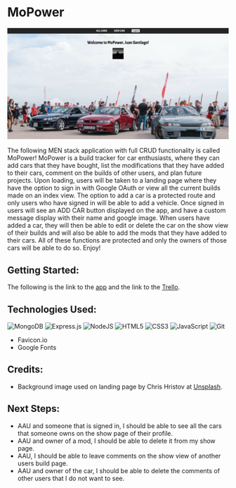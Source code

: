 # MoPower
![This is an image](public/images/screen-shots/MoPower-Landing-Page.png)

The following MEN stack application with full CRUD functionality is called MoPower! MoPower is a build tracker for car enthusiasts, where they can add cars that they have bought, list the modifications that they have added to their cars, comment on the builds of other users, and plan future projects. Upon loading, users will be taken to a landing page where they have the option to sign in with Google OAuth or view all the current builds made on an index view. The option to add a car is a protected route and only users who have signed in will be able to add a vehicle. Once signed in users will see an ADD CAR button displayed on the app, and have a custom message display with their name and google image. When users have added a car, they will then be able to edit or delete the car on the show view of their builds and will also be able to add the mods that they have added to their cars. All of these functions are protected and only the owners of those cars will be able to do so. Enjoy!

## Getting Started:
The following is the link to the [app](https://mo-power.herokuapp.com/) and the link to the [Trello](https://trello.com/b/w7z4rfGO/mopower).

## Technologies Used:
![MongoDB](https://img.shields.io/badge/MongoDB-%234ea94b.svg?style=for-the-badge&logo=mongodb&logoColor=white)
![Express.js](https://img.shields.io/badge/express.js-%23404d59.svg?style=for-the-badge&logo=express&logoColor=%2361DAFB)
![NodeJS](https://img.shields.io/badge/node.js-6DA55F?style=for-the-badge&logo=node.js&logoColor=white)
![HTML5](https://img.shields.io/badge/html5-%23E34F26.svg?style=for-the-badge&logo=html5&logoColor=white)
![CSS3](https://img.shields.io/badge/css3-%231572B6.svg?style=for-the-badge&logo=css3&logoColor=white)
![JavaScript](https://img.shields.io/badge/javascript-%23323330.svg?style=for-the-badge&logo=javascript&logoColor=%23F7DF1E)
![Git](https://img.shields.io/badge/git-%23F05033.svg?style=for-the-badge&logo=git&logoColor=white)
- Favicon.io
- Google Fonts

## Credits:
- Background image used on landing page by Chris Hristov at [Unsplash](https://unsplash.com/@itschrisyo).

## Next Steps: 
- AAU and someone that is signed in, I should be able to see all the cars that someone owns on the show page of their profile.
- AAU and owner of a mod, I should be able to delete it from my show page.
- AAU, I should be able to leave comments on the show view of another users build page.
- AAU and owner of the car, I should be able to delete the comments of other users that I do not want to see.